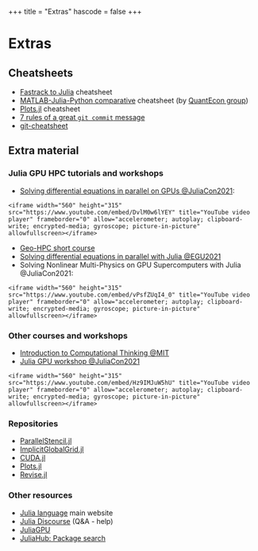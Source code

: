+++
title = "Extras"
hascode = false
+++

# Extras

<!-- \toc -->

## Cheatsheets

- [Fastrack to Julia](https://juliadocs.github.io/Julia-Cheat-Sheet/) cheatsheet
- [MATLAB-Julia-Python comparative](https://cheatsheets.quantecon.org/) cheatsheet (by [QuantEcon group](https://quantecon.org/))
- [Plots.jl](https://github.com/sswatson/cheatsheets/blob/master/plotsjl-cheatsheet.pdf) cheatsheet
- [7 rules of a great `git commit` message](https://chris.beams.io/posts/git-commit/)
- [git-cheatsheet](https://www.ndpsoftware.com/git-cheatsheet.html#loc=workspace;)


## Extra material 

### Julia GPU HPC tutorials and workshops

- [Solving differential equations in parallel on GPUs @JuliaCon2021](https://github.com/luraess/parallel-gpu-workshop-JuliaCon21): 
~~~
<iframe width="560" height="315" src="https://www.youtube.com/embed/DvlM0w6lYEY" title="YouTube video player" frameborder="0" allow="accelerometer; autoplay; clipboard-write; encrypted-media; gyroscope; picture-in-picture" allowfullscreen></iframe>
~~~

- [Geo-HPC short course](https://github.com/luraess/geo-hpc-course)
- [Solving differential equations in parallel with Julia @EGU2021](https://github.com/luraess/julia-parallel-course-EGU21)
- Solving Nonlinear Multi-Physics on GPU Supercomputers with Julia @JuliaCon2021:
~~~
<iframe width="560" height="315" src="https://www.youtube.com/embed/vPsfZUqI4_0" title="YouTube video player" frameborder="0" allow="accelerometer; autoplay; clipboard-write; encrypted-media; gyroscope; picture-in-picture" allowfullscreen></iframe>
~~~

### Other courses and workshops

- [Introduction to Computational Thinking @MIT](https://computationalthinking.mit.edu/Spring21/)
- [Julia GPU workshop @JuliaCon2021](https://github.com/maleadt/juliacon21-gpu_workshop)
~~~
<iframe width="560" height="315" src="https://www.youtube.com/embed/Hz9IMJuW5hU" title="YouTube video player" frameborder="0" allow="accelerometer; autoplay; clipboard-write; encrypted-media; gyroscope; picture-in-picture" allowfullscreen></iframe>
~~~

### Repositories

- [ParallelStencil.jl](https://github.com/omlins/ParallelStencil.jl)
- [ImplicitGlobalGrid.jl](https://github.com/eth-cscs/ImplicitGlobalGrid.jl)
- [CUDA.jl](https://github.com/JuliaGPU/CUDA.jl)
- [Plots.jl](https://github.com/JuliaPlots/Plots.jl)
- [Revise.jl](https://github.com/timholy/Revise.jl)

### Other resources

- [Julia language](https://julialang.org) main website
- [Julia Discourse](https://discourse.julialang.org/) (Q&A - help)
- [JuliaGPU](https://juliagpu.org)
- [JuliaHub: Package search](https://juliahub.com/ui/Packages)

